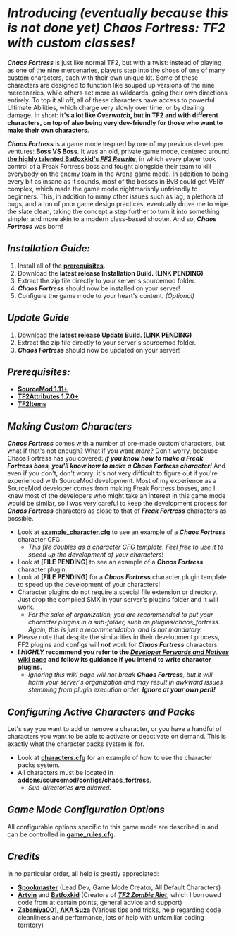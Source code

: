 # *Introducing (eventually because this is not done yet) Chaos Fortress: TF2 with custom classes!*
***Chaos Fortress*** is just like normal TF2, but with a twist: instead of playing as one of the nine mercenaries, players step into the shoes of one of many custom characters, each with their own unique kit. Some of these characters are designed to function like souped up versions of the nine mercenaries, while others act more as wildcards, going their own directions entirely. To top it all off, all of these characters have access to powerful Ultimate Abilities, which charge very slowly over time, or by dealing damage. In short: **it's a lot like *Overwatch*, but in TF2 and with different characters, on top of also being very dev-friendly for those who want to make their own characters**.

***Chaos Fortress*** is a game mode inspired by one of my previous developer ventures: **Boss VS Boss**. It was an old, private game mode, centered around **[the highly talented Batfoxkid's _FF2 Rewrite_](https://github.com/Batfoxkid/Freak-Fortress-2-Rewrite)**, in which every player took control of a Freak Fortress boss and fought alongside their team to kill everybody on the enemy team in the Arena game mode. In addition to being every bit as insane as it sounds, most of the bosses in BvB could get VERY complex, which made the game mode nightmarishly unfriendly to beginners. This, in addition to many other issues such as lag, a plethora of bugs, and a ton of poor game design practices, eventually drove me to wipe the slate clean, taking the concept a step further to turn it into something simpler and more akin to a modern class-based shooter. And so, ***Chaos Fortress*** was born!
 
## *Installation Guide:*
  1. Install all of the **[prerequisites](https://github.com/SupremeSpookmaster/Chaos-Fortress#prerequisites)**.
  2. Download the **latest release Installation Build. (LINK PENDING)**
  3. Extract the zip file directly to your server's sourcemod folder.
  4. ***Chaos Fortress*** should now be installed on your server!
  5. Configure the game mode to your heart's content. *(Optional)*

## *Update Guide*
  1. Download the **latest release Update Build. (LINK PENDING)**
  2. Extract the zip file directly to your server's sourcemod folder.
  3. ***Chaos Fortress*** should now be updated on your server!

## *Prerequisites:*
- **[SourceMod 1.11+](https://www.sourcemod.net/downloads.php)**
- **[TF2Attributes 1.7.0+](https://github.com/FlaminSarge/tf2attributes)**
- **[TF2Items](https://github.com/asherkin/TF2Items)**

## *Making Custom Characters*
***Chaos Fortress*** comes with a number of pre-made custom characters, but what if that's not enough? What if you want *more*? Don't worry, because Chaos Fortress has you covered: ***if you know how to make a Freak Fortress boss, you'll know how to make a Chaos Fortress character!*** And even if you don't, don't worry; it's not very difficult to figure out if you're experienced with SourceMod development. Most of my experience as a SourceMod developer comes from making Freak Fortress bosses, and I knew most of the developers who might take an interest in this game mode would be similar, so I was very careful to keep the development process for ***Chaos Fortress*** characters as close to that of ***Freak Fortress*** characters as possible.
  - Look at **[example_character.cfg](addons/sourcemod/configs/chaos_fortress/example_character.cfg)** to see an example of a ***Chaos Fortress*** character CFG.
    - *This file doubles as a character CFG template. Feel free to use it to speed up the development of your characters!*
  - Look at **[FILE PENDING]** to see an example of a ***Chaos Fortress*** character plugin.
  - Look at **[FILE PENDING]** for a ***Chaos Fortress*** character plugin template to speed up the development of your characters!
  - Character plugins do not require a special file extension or directory. Just drop the compiled SMX in your server's plugins folder and it will work.
    - *For the sake of organization, you are recommended to put your character plugins in a sub-folder, such as plugins/chaos_fortress. Again, this is just a recommendation, and is not mandatory.*
  - Please note that despite the similarities in their development process, FF2 plugins and configs will ***not*** work for ***Chaos Fortress*** characters.
  - **I *HIGHLY* recommend you refer to the [_Developer Forwards and Natives_ wiki page](https://github.com/SupremeSpookmaster/Chaos-Fortress/wiki/Developer-Forwards-and-Natives) and follow its guidance if you intend to write character plugins.**
    - *Ignoring this wiki page will not break ***Chaos Fortress***, but it will harm your server's organization and may result in awkward issues stemming from plugin execution order. **Ignore at your own peril!***

## *Configuring Active Characters and Packs*
Let's say you want to add or remove a character, or you have a handful of characters you want to be able to activate or deactivate on demand. This is exactly what the character packs system is for.
  - Look at **[characters.cfg](addons/sourcemod/data/chaos_fortress/characters.cfg)** for an example of how to use the character packs system.
  - All characters must be located in **addons/sourcemod/configs/chaos_fortress**.
      - *Sub-directories **are** allowed.*
   
## *Game Mode Configuration Options*
All configurable options specific to this game mode are described in and can be controlled in **[game_rules.cfg](addons/sourcemod/data/chaos_fortress/game_rules.cfg)**.

## *Credits*
In no particular order, all help is greatly appreciated:
  - **[Spookmaster](https://github.com/SupremeSpookmaster)** (Lead Dev, Game Mode Creator, All Default Characters)
  - **[Artvin](https://github.com/artvin01)** and **[Batfoxkid](https://github.com/Batfoxkid)** (Creators of ***[TF2 Zombie Riot](https://github.com/artvin01/TF2-Zombie-Riot)***, which I borrowed code from at certain points, general advice and support)
  - **[Zabaniya001, AKA Suza](https://github.com/Zabaniya001/Zabaniya001)** (Various tips and tricks, help regarding code cleanliness and performance, lots of help with unfamiliar coding territory)
